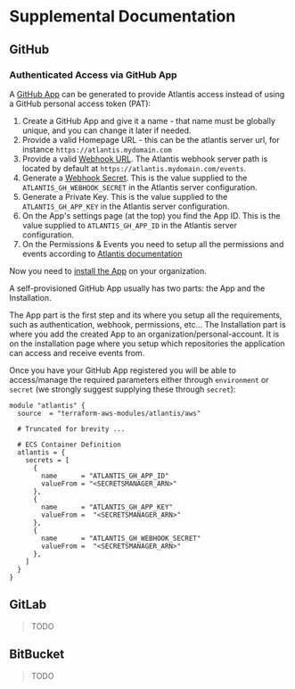 # Supplemental Documentation

## GitHub

### Authenticated Access via GitHub App

A [GitHub App](https://docs.github.com/en/apps/creating-github-apps/about-creating-github-apps/about-creating-github-apps) can be generated to provide Atlantis access instead of using a GitHub personal access token (PAT):

1. Create a GitHub App and give it a name - that name must be globally unique, and you can change it later if needed.
2. Provide a valid Homepage URL - this can be the atlantis server url, for instance `https://atlantis.mydomain.com`
3. Provide a valid [Webhook URL](https://docs.github.com/en/apps/creating-github-apps/registering-a-github-app/using-webhooks-with-github-apps). The Atlantis webhook server path is located by default at `https://atlantis.mydomain.com/events`.
4. Generate a [Webhook Secret](https://docs.github.com/en/webhooks/using-webhooks/validating-webhook-deliveries). This is the value supplied to the `ATLANTIS_GH_WEBHOOK_SECRET` in the Atlantis server configuration.
5. Generate a Private Key. This is the value supplied to the `ATLANTIS_GH_APP_KEY` in the Atlantis server configuration.
6. On the App's settings page (at the top) you find the App ID. This is the value supplied to `ATLANTIS_GH_APP_ID` in the Atlantis server configuration.
7. On the Permissions & Events you need to setup all the permissions and events according to [Atlantis documentation](https://www.runatlantis.io/docs/access-credentials.html#github-app)

Now you need to [install the App](https://docs.github.com/en/apps/using-github-apps/installing-your-own-github-app) on your organization.

A self-provisioned GitHub App usually has two parts: the App and the Installation.

The App part is the first step and its where you setup all the requirements, such as authentication, webhook, permissions, etc... The Installation part is where you add the created App to an organization/personal-account. It is on the installation page where you setup which repositories the application can access and receive events from.

Once you have your GitHub App registered you will be able to access/manage the required parameters either through `environment` or `secret` (we strongly suggest supplying these through `secret`):

```hcl
module "atlantis" {
  source  = "terraform-aws-modules/atlantis/aws"

  # Truncated for brevity ...

  # ECS Container Definition
  atlantis = {
    secrets = [
      {
        name      = "ATLANTIS_GH_APP_ID"
        valueFrom = "<SECRETSMANAGER_ARN>"
      },
      {
        name      = "ATLANTIS_GH_APP_KEY"
        valueFrom =  "<SECRETSMANAGER_ARN>"
      },
      {
        name      = "ATLANTIS_GH_WEBHOOK_SECRET"
        valueFrom =  "<SECRETSMANAGER_ARN>"
      },
    ]
  }
}
```

## GitLab

> TODO

## BitBucket

> TODO
